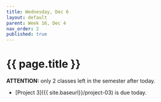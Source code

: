 ```yaml
---
title: Wednesday, Dec 6
layout: default
parent: Week 16, Dec 4
nav_order: 2
published: true
---
```


# {{ page.title }}

**ATTENTION:** only 2 classes left in the semester after today.

- [Project 3]({{ site.baseurl}}/project-03) is due today.

